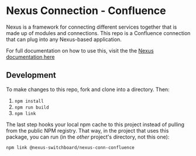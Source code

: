 # Nexus Connection - Confluence

Nexus is a framework for connecting different services together that is made up of modules and connections.  This repo
is a Confluence connection that can plug into any Nexus-based application.

For full documentation on how to use this, visit the the [Nexus documentation here](https://nexus-switchboard.dev/content/connections/confluence)

## Development

To make changes to this repo, fork and clone into a directory.  Then:

1. `npm install`
2. `npm run build`
3. `npm link`

The last step hooks your local npm cache to this project instead of pulling from the public NPM registry.   That way, in the project that uses this package, you can run (in the *other* project's directory, not this one):

`npm link @nexus-switchboard/nexus-conn-confluence`

